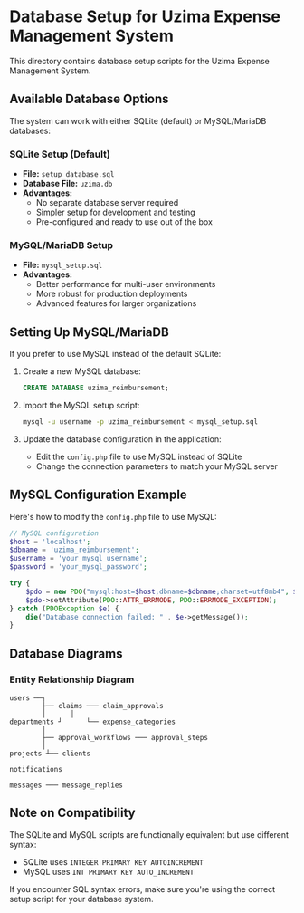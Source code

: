 # Database Setup for Uzima Expense Management System

This directory contains database setup scripts for the Uzima Expense Management System.

## Available Database Options

The system can work with either SQLite (default) or MySQL/MariaDB databases:

### SQLite Setup (Default)

- **File:** `setup_database.sql`
- **Database File:** `uzima.db`
- **Advantages:**
  - No separate database server required
  - Simpler setup for development and testing
  - Pre-configured and ready to use out of the box

### MySQL/MariaDB Setup

- **File:** `mysql_setup.sql`
- **Advantages:**
  - Better performance for multi-user environments
  - More robust for production deployments
  - Advanced features for larger organizations

## Setting Up MySQL/MariaDB

If you prefer to use MySQL instead of the default SQLite:

1. Create a new MySQL database:

   ```sql
   CREATE DATABASE uzima_reimbursement;
   ```

2. Import the MySQL setup script:

   ```bash
   mysql -u username -p uzima_reimbursement < mysql_setup.sql
   ```

3. Update the database configuration in the application:
   - Edit the `config.php` file to use MySQL instead of SQLite
   - Change the connection parameters to match your MySQL server

## MySQL Configuration Example

Here's how to modify the `config.php` file to use MySQL:

```php
// MySQL configuration
$host = 'localhost';
$dbname = 'uzima_reimbursement';
$username = 'your_mysql_username';
$password = 'your_mysql_password';

try {
    $pdo = new PDO("mysql:host=$host;dbname=$dbname;charset=utf8mb4", $username, $password);
    $pdo->setAttribute(PDO::ATTR_ERRMODE, PDO::ERRMODE_EXCEPTION);
} catch (PDOException $e) {
    die("Database connection failed: " . $e->getMessage());
}
```

## Database Diagrams

### Entity Relationship Diagram

```
users ──┐
        ├── claims ─── claim_approvals
        │      │
departments ┘      └── expense_categories
        │
        ├── approval_workflows ─── approval_steps
        │
projects ┴── clients

notifications

messages ─── message_replies
```

## Note on Compatibility

The SQLite and MySQL scripts are functionally equivalent but use different syntax:

- SQLite uses `INTEGER PRIMARY KEY AUTOINCREMENT`
- MySQL uses `INT PRIMARY KEY AUTO_INCREMENT`

If you encounter SQL syntax errors, make sure you're using the correct setup script for your database system.

